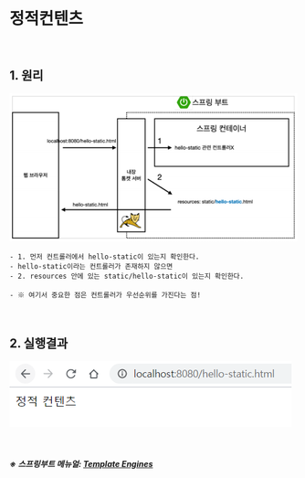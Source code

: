 # 정적컨텐츠

<br> 

## 1. 원리

![spring1](https://github.com/daldalhada/SpringbootRec1/blob/master/image/2/2-1/spring2.PNG)

    - 1. 먼저 컨트롤러에서 hello-static이 있는지 확인한다. 
    - hello-static이라는 컨트롤러가 존재하지 않으면 
    - 2. resources 안에 있는 static/hello-static이 있는지 확인한다.
    
    - ※ 여기서 중요한 점은 컨트롤러가 우선순위를 가진다는 점!


<br> 

## 2. 실행결과

![spring1](https://github.com/daldalhada/SpringbootRec1/blob/master/image/2/2-1/spring1.PNG)

<br>

##### ※ 스프링부트 메뉴얼: [Template Engines](https://docs.spring.io/spring-boot/docs/current/reference/html/spring-boot-features.html#boot-features-spring-mvc-static-content)